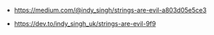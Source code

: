 - https://medium.com/@indy_singh/strings-are-evil-a803d05e5ce3

- https://dev.to/indy_singh_uk/strings-are-evil-9f9
